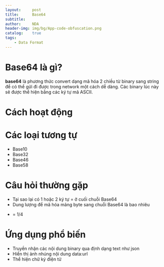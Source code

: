 ```yaml
---
layout:     post
title:      Base64
subtitle:   
author:     NDA
header-img: img/bg/App-code-obfuscation.png
catalog:    true
tags:
    - Data Format
---
```



# Base64 là gì?

**base64** là phương thức convert dạng mã hóa 2 chiều từ binary sang string để có thể gửi đi được trong network một cách dễ dàng. Các binary lúc này sẽ được thể hiện bằng các ký tự mã ASCII.

# Cách hoạt động

# Các loại tương tự
- Base10
- Base32
- Base46
- Base58

# Câu hỏi thường gặp
- Tại sao lại có 1 hoặc 2 ký tự = ở cuối chuỗi Base64
- Dung lượng để mã hóa mảng byte sang chuỗi Base64 là bao nhiêu
+ = 1/4

# Ứng dụng phổ biến

- Truyền nhận các nội dung binary qua định dạng text như json
- Hiển thị ảnh nhúng nội dung data:url
- Thể hiện chữ ký điện tử